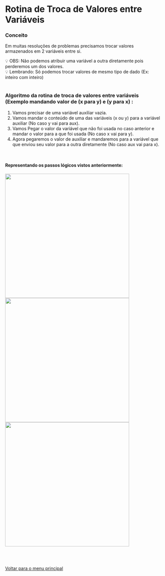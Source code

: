 # Rotina de Troca de Valores entre Variáveis

### Conceito
Em muitas resoluções de problemas precisamos trocar valores armazenados em 2 variáveis entre si.

<aside>
💡 OBS: Não podemos atribuir uma variável a outra diretamente pois perderemos um dos valores.
</aside>
<aside>
💡 Lembrando: Só podemos trocar valores de mesmo tipo de dado (Ex: inteiro com inteiro)
</aside>
<br/>

### Algoritmo da rotina de troca de valores entre variáveis (Exemplo mandando valor de (x para y) e (y para x) :
1. Vamos precisar de uma variável auxiliar vazia.
2. Vamos mandar o conteúdo de uma das variáveis (x ou y) para a variável auxiliar (No caso y vai para aux).
3. Vamos Pegar o valor da variável que não foi usada no caso anterior e mandar o valor para a que foi usada (No caso x vai para y).
4. Agora pegaremos o valor de auxiliar e mandaremos para a variável que que enviou seu valor para a outra diretamente (No caso aux vai para x).
<br/>

#### Representando os passos lógicos vistos anteriormente: 
<img src="/Modulo%205%20-%20Estrutura%20de%20dados%20básica/img/1.jpg" width="400px"><br/>
<img src="/Modulo%205%20-%20Estrutura%20de%20dados%20básica/img/2.jpg" width="400px"><br/>
<img src="/Modulo%205%20-%20Estrutura%20de%20dados%20básica/img/3.jpg" width="400px">

<br/>
<br/>

[Voltar para o menu principal](https://github.com/Joshpcbrrj/Boson_treinamentos-Logica_de_programacao_com_portugol_studio)

